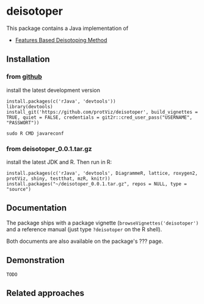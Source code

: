 # deisotoper

This package contains a Java implementation of 

* [Features Based Deisotoping Method](https://github.com/protViz/deisotoper/tree/master/java/deisotoper/src/main/java/ch/fgcz/proteomics/fbdm)


## Installation



### from [github](https://github.com/protViz/deisotoper)

install the latest development version

```
install.packages(c('rJava', 'devtools'))
library(devtools)
install_git('https://github.com/protViz/deisotoper', build_vignettes = TRUE, quiet = FALSE, credentials = git2r::cred_user_pass("USERNAME", "PASSWORT"))
```

```
sudo R CMD javareconf
```

### from deisotoper_0.0.1.tar.gz

install the latest JDK and R. Then run in R:

```
install.packages(c('rJava', 'devtools', DiagrammeR, lattice, roxygen2, protViz, shiny, testthat, mzR, knitr))
install.packages("~/deisotoper_0.0.1.tar.gz", repos = NULL, type = "source")
```

## Documentation

The package ships with a package vignette (`browseVignettes('deisotoper')` 
and a reference manual (just type `?deisotoper` on the R shell).

Both documents are also available on the package's ???  page.


## Demonstration

```{R}
TODO
```

## Related approaches

